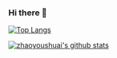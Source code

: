 ### Hi there 👋


[![Top Langs](https://github-readme-stats.vercel.app/api/top-langs/?username=zhaoyoushuai)](https://github.com/anuraghazra/github-readme-stats)

[![zhaoyoushuai's github stats](https://github-readme-stats.vercel.app/api?username=zhaoyoushuai)](https://github.com/anuraghazra/github-readme-stats)



